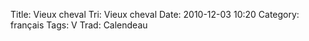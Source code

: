 Title: Vieux cheval
 Tri: Vieux cheval
 Date: 2010-12-03 10:20
 Category: français
 Tags: V
 Trad: Calendeau
 